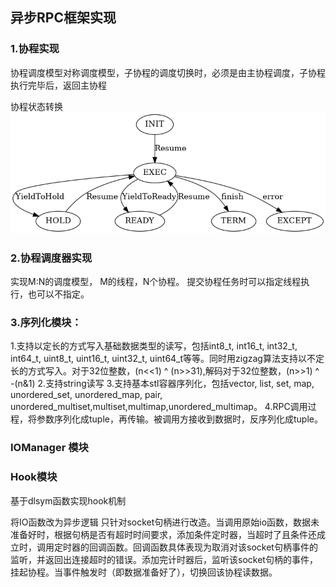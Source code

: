 ## 异步RPC框架实现

### 1.协程实现
协程调度模型对称调度模型，子协程的调度切换时，必须是由主协程调度，子协程执行完毕后，返回主协程

协程状态转换
![avatar](https://raw.githubusercontent.com/suololololo/AsyncRPC/master/img/fiber_std.png)


### 2.协程调度器实现

实现M:N的调度模型， M的线程，N个协程。
提交协程任务时可以指定线程执行，也可以不指定。

### 3.序列化模块：
1.支持以定长的方式写入基础数据类型的读写，包括int8_t, int16_t, int32_t, int64_t, uint8_t, uint16_t, uint32_t, uint64_t等等。同时用zigzag算法支持以不定长的方式写入。对于32位整数，(n<<1) ^ (n>>31),解码对于32位整数，(n>>1) ^ -(n&1)
2.支持string读写
3.支持基本stl容器序列化，包括vector, list, set, map, unordered_set, unordered_map, pair, unordered_multiset,multiset,multimap,unordered_multimap。
4.RPC调用过程，将参数序列化成tuple，再传输。被调用方接收到数据时，反序列化成tuple。

### IOManager 模块

### Hook模块
基于dlsym函数实现hook机制

将IO函数改为异步逻辑
只针对socket句柄进行改造。当调用原始io函数，数据未准备好时，根据句柄是否有超时时间要求，添加条件定时器，当超时了且条件还成立时，调用定时器的回调函数。回调函数具体表现为取消对该socket句柄事件的监听，并返回出连接超时的错误。添加完计时器后，监听该socket句柄的事件，挂起协程。当事件触发时（即数据准备好了），切换回该协程读数据。